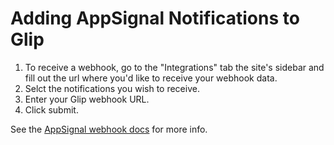 Adding AppSignal Notifications to Glip
======================================

1. To receive a webhook, go to the "Integrations" tab the site's sidebar and fill out the url where you'd like to receive your webhook data.
1. Selct the notifications you wish to receive.
1. Enter your Glip webhook URL.
1. Click submit.

See the [AppSignal webhook docs](http://docs.appsignal.com/application/integrations/webhooks.html) for more info.
